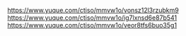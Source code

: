 https://www.yuque.com/ctiso/mmvw1o/vonsz12l3rzubkm9
https://www.yuque.com/ctiso/mmvw1o/ig7lxnsd6e87b541
https://www.yuque.com/ctiso/mmvw1o/veor8tfs6buo35g1
